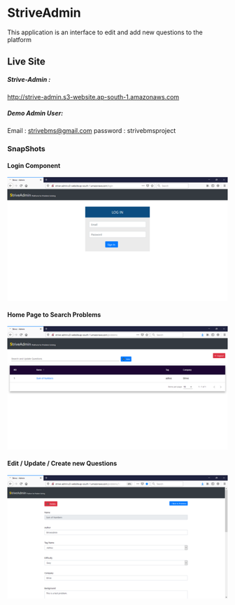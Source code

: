 # StriveAdmin

This application is an interface to edit and add new questions to the platform

## Live Site

##### Strive-Admin : 

http://strive-admin.s3-website.ap-south-1.amazonaws.com

##### Demo Admin User:  

Email : strivebms@gmail.com  password : strivebmsproject

### SnapShots

#### Login Component
![login](images/login.png)

#### Home Page to Search Problems
![home](images/home.png)

#### Edit / Update / Create new Questions 
![edit_problem](images/edit_problem_details.png)
